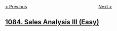 <!--|This file generated by command(leetcode description); DO NOT EDIT.    |-->
<!--+----------------------------------------------------------------------+-->
<!--|@author    openset <openset.wang@gmail.com>                           |-->
<!--|@link      https://github.com/openset                                 |-->
<!--|@home      https://github.com/openset/leetcode                        |-->
<!--+----------------------------------------------------------------------+-->

[< Previous](https://github.com/openset/leetcode/tree/master/problems/sales-analysis-ii "Sales Analysis II")
　　　　　　　　　　　　　　　　
[Next >](https://github.com/openset/leetcode/tree/master/problems/sum-of-digits-in-the-minimum-number "Sum of Digits in the Minimum Number")

## [1084. Sales Analysis III (Easy)](https://leetcode.com/problems/sales-analysis-iii "销售分析III")


